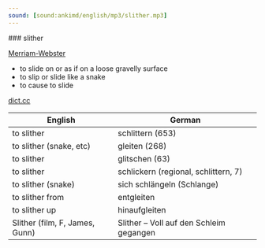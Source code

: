 ```yaml
---
sound: [sound:ankimd/english/mp3/slither.mp3]
---
```


\### slither

[Merriam-Webster](https://www.merriam-webster.com/dictionary/slither)

- to slide on or as if on a loose gravelly surface
- to slip or slide like a snake
- to cause to slide

[dict.cc](https://www.dict.cc/slither)

| English        | German       |
| -------------- | ------------ |
| to slither | schlittern (653) |
| to slither (snake, etc) | gleiten (268) |
| to slither | glitschen (63) |
| to slither | schlickern (regional, schlittern, 7) |
| to slither (snake) | sich schlängeln (Schlange) |
| to slither from | entgleiten |
| to slither up | hinaufgleiten |
| Slither (film, F, James, Gunn) | Slither – Voll auf den Schleim gegangen |
